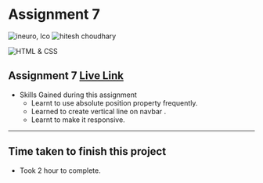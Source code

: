 # Assignment 7

![ineuro, lco](https://img.shields.io/badge/iNeuron-LCO-green)
![hitesh choudhary](https://img.shields.io/badge/Hitesh--Choudhary-Full--stack--JS--bootcamp-red)

![HTML & CSS](https://img.shields.io/badge/HTML-CSS-orange)

## Assignment 7 [Live Link]()

- Skills Gained during this assignment
  - Learnt to use absolute position property frequently.
  - Learned to create vertical line on navbar .
  - Learnt to make it responsive.

---

## Time taken to finish this project

- Took 2 hour to complete.
